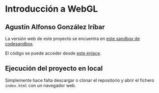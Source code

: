 # Introducción a WebGL
## Agustín Alfonso González Iríbar

La versión web de este proyecto se encuentra en [este sandbox de codesandbox](https://tdrfw6.csb.app/).

El código se puede acceder desde [este enlace](https://codesandbox.io/p/sandbox/webgl-practica-1-tdrfw6).

## Ejecución del proyecto en local

Simplemente hace falta descargar o clonar el repositorio y abrir el fichero ``index.html`` con un navegador web.